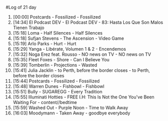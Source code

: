 #Log of 21 day

1. [00:00] Postcards - Fossilized - Fossilized
1. [14:34] El Podcast DEV - El Podcast DEV - 83: Hasta Los Que Son Malos Tienen Trabajo
1. [15:18] Loma - Half Silences - Half Silences
1. [15:18] Sufjan Stevens - The Ascension - Video Game
1. [15:19] Arlo Parks - Hurt - Hurt
1. [15:29] Yanga - Libérate, Volumen 1 & 2 - Encendemos
1. [15:32] Noga Erez feat. Rousso - NO news on TV - NO news on TV
1. [15:35] Fleet Foxes - Shore - Can I Believe You
1. [15:39] Tomberlin - Projections - Wasted
1. [15:41] Julia Jacklin - to Perth, before the border closes - to Perth, before the border closes
1. [15:44] Postcards - Fossilized - Fossilized
1. [15:48] Warren Dunes - Fishbowl - Fishbowl
1. [15:51] Bully - SUGAREGG - Every Tradition
1. [15:55] Illuminati Hotties - FREE I.H: This Is Not the One You've Been Waiting For - content//bedtime
1. [15:59] Washed Out - Purple Noon - Time to Walk Away
1. [16:03] Moodymann - Taken Away - goodbye everybody
